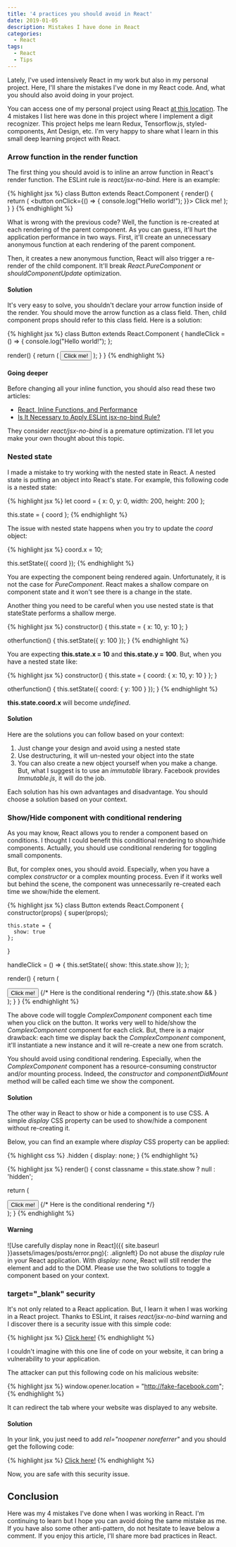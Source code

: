 ```yaml
---
title: '4 practices you should avoid in React'
date: 2019-01-05
description: Mistakes I have done in React
categories:
  - React
tags:
  - React
  - Tips
---
```

Lately, I've used intensively React in my work but also in my personal project. Here, I'll share the mistakes I've done in my React code. And, what you should also avoid doing in your project.

You can access one of my personal project using React [at this location](https://github.com/ixartz/handwritten-digit-recognition-tensorflowjs). The 4 mistakes I list here was done in this project where I implement a digit recognizer. This project helps me learn Redux, Tensorflow.js, styled-components, Ant Design, etc. I'm very happy to share what I learn in this small deep learning project with React.

### Arrow function in the render function

The first thing you should avoid is to inline an arrow function in React's render function. The ESLint rule is *react/jsx-no-bind*. Here is an example:

{% highlight jsx %}
class Button extends React.Component {
  render() {
    return (
      <button onClick={() => { console.log("Hello world!"); }}>
        Click me!
      </button>
    );
  }
}
{% endhighlight %}

What is wrong with the previous code? Well, the function is re-created at each rendering of the parent component. As you can guess, it'll hurt the application performance in two ways. First, it'll create an unnecessary anonymous function at each rendering of the parent component.

Then, it creates a new anonymous function, React will also trigger a re-render of the child component. It'll break *React.PureComponent* or *shouldComponentUpdate* optimization.

#### Solution

It's very easy to solve, you shouldn't declare your arrow function inside of the render. You should move the arrow function as a class field. Then, child component props should refer to this class field. Here is a solution:

{% highlight jsx %}
class Button extends React.Component {
  handleClick = () => {
    console.log("Hello world!");
  };

  render() {
    return (
      <button onClick={this.handleClick}>
        Click me!
      </button>
    );
  }
}
{% endhighlight %}

#### Going deeper

Before changing all your inline function, you should also read these two articles:

* [React, Inline Functions, and Performance](https://cdb.reacttraining.com/react-inline-functions-and-performance-bdff784f5578)
* [Is It Necessary to Apply ESLint jsx-no-bind Rule?](http://shzhangji.com/blog/2018/09/13/is-it-necessary-to-apply-eslint-jsx-no-bind-rule/)

They consider *react/jsx-no-bind* is a premature optimization. I'll let you make your own thought about this topic.

### Nested state

I made a mistake to try working with the nested state in React. A nested state is putting an object into React's state. For example, this following code is a nested state:

{% highlight jsx %}
let coord = {
  x: 0,
  y: 0,
  width: 200,
  height: 200
};

this.state = {
  coord
};
{% endhighlight %}

The issue with nested state happens when you try to update the *coord* object:

{% highlight jsx %}
coord.x = 10;

this.setState({
  coord
});
{% endhighlight %}

You are expecting the component being rendered again. Unfortunately, it is not the case for *PureComponent*. React makes a shallow compare on component state and it won't see there is a change in the state.

Another thing you need to be careful when you use nested state is that stateState performs a shallow merge.

{% highlight jsx %}
constructor() {
  this.state = {
    x: 10,
    y: 10
  };
}

otherfunction() {
  this.setState({
    y: 100
  });
}
{% endhighlight %}

You are expecting **this.state.x = 10** and **this.state.y = 100**. But, when you have a nested state like:

{% highlight jsx %}
constructor() {
  this.state = {
    coord: {
      x: 10,
      y: 10
    }
  };
}

otherfunction() {
  this.setState({
    coord: {
      y: 100
    }
  });
}
{% endhighlight %}

**this.state.coord.x** will become *undefined*.

#### Solution

Here are the solutions you can follow based on your context:

1. Just change your design and avoid using a nested state
2. Use destructuring, it will un-nested your object into the state
3. You can also create a new object yourself when you make a change. But, what I suggest is to use an *immutable* library. Facebook provides *Immutable.js*, it will do the job.

Each solution has his own advantages and disadvantage. You should choose a solution based on your context.

### Show/Hide component with conditional rendering

As you may know, React allows you to render a component based on conditions. I thought I could benefit this conditional rendering to show/hide components. Actually, you should use conditional rendering for toggling small components.

But, for complex ones, you should avoid. Especially, when you have a complex *constructor* or a complex mounting process. Even if it works well but behind the scene, the component was unnecessarily re-created each time we show/hide the element.

{% highlight jsx %}
class Button extends React.Component {
  constructor(props) {
    super(props);

    this.state = {
      show: true
    };
  }

  handleClick = () => {
    this.setState({
      show: !this.state.show
    });
  };

  render() {
    return (
      <div>
        <button onClick={this.handleClick}>
          Click me!
        </button>
        {/* Here is the conditional rendering */}
        {this.state.show && <ComplexComponent />}
      </div>
    );
  }
}
{% endhighlight %}

The above code will toggle *ComplexComponent* component each time when you click on the button. It works very well to hide/show the *ComplexComponent* component for each click. But, there is a major drawback: each time we display back the *ComplexComponent* component, it'll instantiate a new instance and it will re-create a new one from scratch.

You should avoid using conditional rendering. Especially, when the *ComplexComponent* component has a resource-consuming constructor and/or mounting process. Indeed, the *constructor* and *componentDidMount* method will be called each time we show the component.

#### Solution

The other way in React to show or hide a component is to use CSS. A simple *display* CSS property can be used to show/hide a component without re-creating it.

Below, you can find an example where *display* CSS property can be applied:

{% highlight css %}
.hidden {
  display: none;
}
{% endhighlight %}

{% highlight jsx %}
render() {
  const classname = this.state.show ? null : 'hidden';

  return (
    <div>
      <button onClick={this.handleClick}>
        Click me!
      </button>
      {/* Here is the conditional rendering */}
      <ComplexComponent className={classname} />
    </div>
  );
}
{% endhighlight %}

#### Warning

![Use carefully display none in React]({{ site.baseurl }}assets/images/posts/error.png){: .alignleft} Do not abuse the *display* rule in your React application. With *display: none*, React will still render the element and add to the DOM. Please use the two solutions to toggle a component based on your context.

### target="_blank" security

It's not only related to a React application. But, I learn it when I was working in a React project. Thanks to ESLint, it raises *react/jsx-no-bind* warning and I discover there is a security issue with this simple code:

{% highlight jsx %}
<a href="http://malicious-website.com" target="_blank">Click here!</a>
{% endhighlight %}

I couldn't imagine with this one line of code on your website, it can bring a vulnerability to your application.

The attacker can put this following code on his malicious website:

{% highlight jsx %}
window.opener.location = "http://fake-facebook.com";
{% endhighlight %}

It can redirect the tab where your website was displayed to any website.

#### Solution

In your link, you just need to add *rel="noopener noreferrer"* and you should get the following code:

{% highlight jsx %}
<a href="http://malicious-website.com" target="_blank" rel="noopener noreferrer">Click here!</a>
{% endhighlight %}

Now, you are safe with this security issue.

## Conclusion

Here was my 4 mistakes I've done when I was working in React. I'm continuing to learn but I hope you can avoid doing the same mistake as me. If you have also some other anti-pattern, do not hesitate to leave below a comment. If you enjoy this article, I'll share more bad practices in React.
